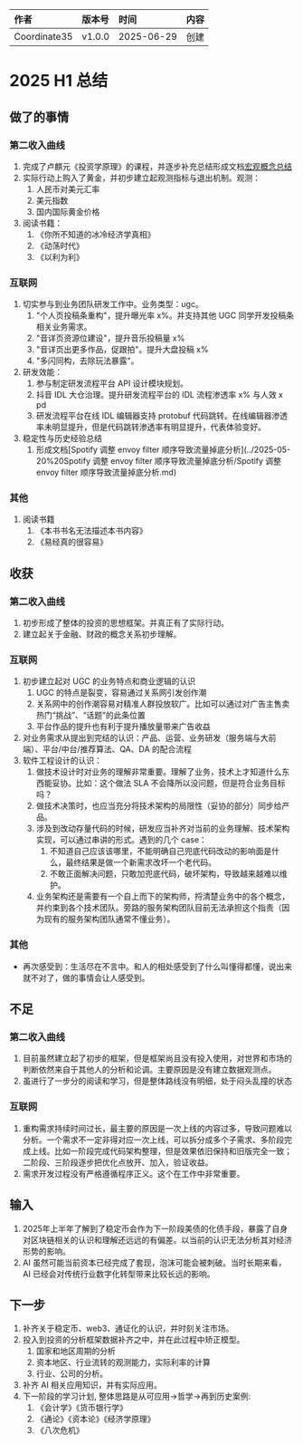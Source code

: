 | 作者 | 版本号 | 时间 | 内容 |
| :--- | :--- | :--- | :--- |
| Coordinate35 | v1.0.0 | 2025-06-29 | 创建 |

# 2025 H1 总结

## 做了的事情

### 第二收入曲线

1. 完成了卢麒元《投资学原理》的课程，并逐步补充总结形成文档[宏观概念总结](../2025-05-27%20宏观概念总结/2025-05-27%20宏观概念总结.md)
2. 实际行动上购入了黄金，并初步建立起观测指标与退出机制。观测：
   1. 人民币对美元汇率
   2. 美元指数
   3. 国内国际黄金价格
3. 阅读书籍：
   1. 《你所不知道的冰冷经济学真相》
   2. 《动荡时代》
   3. 《以利为利》
   
### 互联网

1. 切实参与到业务团队研发工作中。业务类型：ugc。
   1. "个人页投稿条重构"，提升曝光率 x%。并支持其他 UGC 同学开发投稿条相关业务需求。
   2. "音详页资源位建设"，提升音乐投稿量 x%
   3. "音详页出更多作品，促跟拍"。提升大盘投稿 x%
   4. "多闪同构，去除玩法暴露"。
2. 研发效能：
   1. 参与制定研发流程平台 API 设计模块规划。
   2. 抖音 IDL 大仓治理。提升研发流程平台的 IDL 流程渗透率 x% 与人效 x pd
   3. 研发流程平台在线 IDL 编辑器支持 protobuf 代码跳转。在线编辑器渗透率未明显提升，但是代码跳转渗透率有明显提升，代表体验变好。
3. 稳定性与历史经验总结
   1. 形成文档[Spotify 调整 envoy filter 顺序导致流量掉底分析](../2025-05-20%20Spotify 调整 envoy filter 顺序导致流量掉底分析/Spotify 调整 envoy filter 顺序导致流量掉底分析.md)

### 其他

1. 阅读书籍
   1. 《本书书名无法描述本书内容》
   2. 《易经真的很容易》

## 收获

### 第二收入曲线

1. 初步形成了整体的投资的思想框架。并真正有了实际行动。
2. 建立起关于金融、财政的概念关系初步理解。

### 互联网

1. 初步建立起对 UGC 的业务特点和商业逻辑的认识
   1. UGC 的特点是裂变，容易通过关系网引发创作潮
   2. 关系网中的创作潮容易对精准人群投放软广。比如可以通过对广告主售卖热门“挑战”、“话题”的此条位置
   3. 平台作品的提升也有利于提升播放量带来广告收益
2. 对业务需求从提出到完结的认识：产品、运营、业务研发（服务端与大前端）、平台/中台/推荐算法、QA、DA 的配合流程
3. 软件工程设计的认识：
   1. 做技术设计时对业务的理解非常重要。理解了业务，技术上才知道什么东西能妥协。比如：这个做法 SLA 不会降所以没问题，但是符合业务目标吗？
   2. 做技术决策时，也应当充分将技术架构的局限性（妥协的部分）同步给产品。
   3. 涉及到改动存量代码的时候，研发应当补齐对当前的业务理解、技术架构实现，可以通过串讲的形式。遇到的几个 case：
	  1. 不知道自己应该该哪里，不能明确自己兜底代码改动的影响面是什么，最终结果是做一个新需求改坏一个老代码。
	  2. 不敢正面解决问题，只敢加兜底代码，破坏架构，导致越来越难以维护。
   4. 业务架构还是需要有一个自上而下的架构师，捋清楚业务中的各个概念，并约束到各个技术团队。旁路的服务架构团队目前无法承担这个指责（因为现有的服务架构团队通常不懂业务）。
	  
### 其他

* 再次感受到：生活尽在不言中。和人的相处感受到了什么叫懂得都懂，说出来就不对了，做的事情会让人感受到。

## 不足

### 第二收入曲线

1. 目前虽然建立起了初步的框架，但是框架尚且没有投入使用，对世界和市场的判断依然来自于其他人的分析和论调。主要原因是没有建立数据观测点。
2. 虽进行了一步分的阅读和学习，但是整体路线没有明细，处于闷头乱撞的状态

### 互联网

1. 重构需求持续时间过长，最主要的原因是一次上线的内容过多，导致问题难以分析。一个需求不一定非得对应一次上线，可以拆分成多个子需求、多阶段完成上线。比如一阶段完成代码架构整理，但是效果依旧保持和旧版完全一致；二阶段、三阶段逐步把优化点放开、加入，验证收益。
2. 需求开发过程没有严格遵循程序正义。这个在工作中非常重要。

## 输入

1. 2025年上半年了解到了稳定币会作为下一阶段美债的化债手段，暴露了自身对区块链相关的认识和理解还远远的有偏差。以当前的认识无法分析其对经济形势的影响。
2. AI 虽然可能当前资本已经完成了套现，泡沫可能会被刺破。当时长期来看， AI 已经会对传统行业数字化转型带来比较长远的影响。

## 下一步

1. 补齐关于稳定币、web3、通证化的认识，并时刻关注市场。
2. 投入到投资的分析框架数据补齐之中，并在此过程中矫正模型。
   1. 国家和地区周期的分析
   2. 资本地区、行业流转的观测能力，实际利率的计算
   3. 行业、公司的分析。
3. 补齐 AI 相关应用知识，并有实际应用。
4. 下一阶段的学习计划, 整体思路是从可应用->哲学->再到历史案例:
   1. 《会计学》《货币银行学》
   2. 《通论》《资本论》《经济学原理》
   3. 《八次危机》
